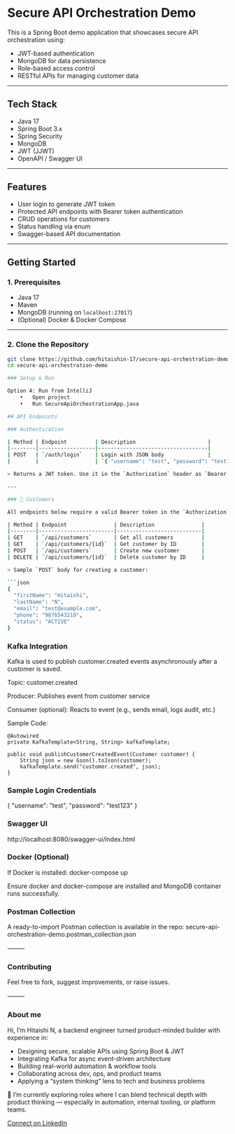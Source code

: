 # Secure API Orchestration Demo

This is a Spring Boot demo application that showcases secure API orchestration using:
- JWT-based authentication
- MongoDB for data persistence
- Role-based access control
- RESTful APIs for managing customer data

---

## Tech Stack

- Java 17
- Spring Boot 3.x
- Spring Security
- MongoDB
- JWT (JJWT)
- OpenAPI / Swagger UI

---

## Features

- User login to generate JWT token
- Protected API endpoints with Bearer token authentication
- CRUD operations for customers
- Status handling via enum
- Swagger-based API documentation

---

## Getting Started

### 1. Prerequisites

- Java 17
- Maven
- MongoDB (running on `localhost:27017`)
- (Optional) Docker & Docker Compose

---

### 2. Clone the Repository

```bash
git clone https://github.com/hitaishin-17/secure-api-orchestration-demo.git
cd secure-api-orchestration-demo

### Setup & Run

Option A: Run from IntelliJ
	•	Open project
	•	Run SecureApiOrchestrationApp.java

## API Endpoints

### Authentication

| Method | Endpoint         | Description                       |
|--------|------------------|-----------------------------------|
| POST   | `/auth/login`    | Login with JSON body              |
|        |                  | `{ "username": "test", "password": "test123" }` |

> Returns a JWT token. Use it in the `Authorization` header as `Bearer <token>`.

---

### 👤 Customers

All endpoints below require a valid Bearer token in the `Authorization` header.

| Method | Endpoint               | Description               |
|--------|------------------------|---------------------------|
| GET    | `/api/customers`       | Get all customers         |
| GET    | `/api/customers/{id}`  | Get customer by ID        |
| POST   | `/api/customers`       | Create new customer       |
| DELETE | `/api/customers/{id}`  | Delete customer by ID     |

> Sample `POST` body for creating a customer:

```json
{
  "firstName": "Hitaishi",
  "lastName": "N",
  "email": "test@example.com",
  "phone": "9876543210",
  "status": "ACTIVE"
}
```

### Kafka Integration

Kafka is used to publish customer.created events asynchronously after a customer is saved.

Topic: customer.created

Producer: Publishes event from customer service

Consumer (optional): Reacts to event (e.g., sends email, logs audit, etc.)

Sample Code:

```
@Autowired
private KafkaTemplate<String, String> kafkaTemplate;

public void publishCustomerCreatedEvent(Customer customer) {
    String json = new Gson().toJson(customer);
    kafkaTemplate.send("customer.created", json);
}
```
### Sample Login Credentials
{
  "username": "test",
  "password": "test123"
}

### Swagger UI
http://localhost:8080/swagger-ui/index.html

### Docker (Optional)

If Docker is installed:
docker-compose up

Ensure docker and docker-compose are installed and MongoDB container runs successfully.

### Postman Collection

A ready-to-import Postman collection is available in the repo:
secure-api-orchestration-demo.postman_collection.json

⸻

### Contributing

Feel free to fork, suggest improvements, or raise issues.

⸻
### About me
Hi, I’m Hitaishi N, a backend engineer turned product-minded builder with experience in:
- Designing secure, scalable APIs using Spring Boot & JWT
- Integrating Kafka for async event-driven architecture
- Building real-world automation & workflow tools
- Collaborating across dev, ops, and product teams
- Applying a “system thinking” lens to tech and business problems

📌 I’m currently exploring roles where I can blend technical depth with product thinking — especially in automation, internal tooling, or platform teams.

[Connect on LinkedIn](www.linkedin.com/in/hitaishi-n-grovista)



